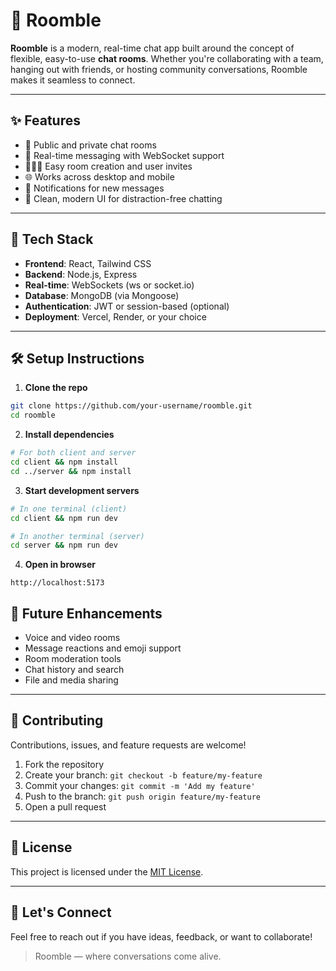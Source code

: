 # 🚪 Roomble

**Roomble** is a modern, real-time chat app built around the concept of flexible, easy-to-use **chat rooms**. Whether you're collaborating with a team, hanging out with friends, or hosting community conversations, Roomble makes it seamless to connect.

---

## ✨ Features

- 🔐 Public and private chat rooms  
- 💬 Real-time messaging with WebSocket support  
- 🧑‍🤝‍🧑 Easy room creation and user invites  
- 🌐 Works across desktop and mobile  
- 🔔 Notifications for new messages  
- 🌈 Clean, modern UI for distraction-free chatting

---

## 🚀 Tech Stack

- **Frontend**: React, Tailwind CSS  
- **Backend**: Node.js, Express  
- **Real-time**: WebSockets (ws or socket.io)  
- **Database**: MongoDB (via Mongoose)  
- **Authentication**: JWT or session-based (optional)  
- **Deployment**: Vercel, Render, or your choice

---

## 🛠️ Setup Instructions

1. **Clone the repo**

```bash
git clone https://github.com/your-username/roomble.git
cd roomble
````

2. **Install dependencies**

```bash
# For both client and server
cd client && npm install
cd ../server && npm install
```

3. **Start development servers**

```bash
# In one terminal (client)
cd client && npm run dev

# In another terminal (server)
cd server && npm run dev
```

4. **Open in browser**

```
http://localhost:5173
```

## 🧪 Future Enhancements

* Voice and video rooms
* Message reactions and emoji support
* Room moderation tools
* Chat history and search
* File and media sharing

---

## 🤝 Contributing

Contributions, issues, and feature requests are welcome!

1. Fork the repository
2. Create your branch: `git checkout -b feature/my-feature`
3. Commit your changes: `git commit -m 'Add my feature'`
4. Push to the branch: `git push origin feature/my-feature`
5. Open a pull request

---

## 📄 License

This project is licensed under the [MIT License](LICENSE).

---

## 💬 Let's Connect

Feel free to reach out if you have ideas, feedback, or want to collaborate!

> Roomble — where conversations come alive.


